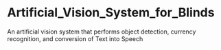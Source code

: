 # Artificial_Vision_System_for_Blinds
An artificial vision system that performs object detection, currency recognition, and conversion of Text into Speech
